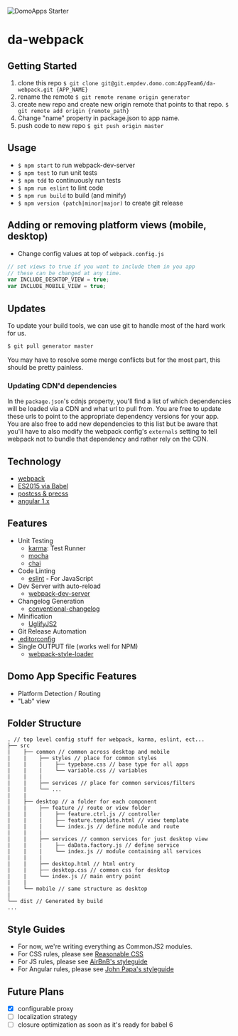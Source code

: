 ![DomoApps Starter](https://domoapps.s3.amazonaws.com/cdn/images/DomoAppsLogo.png)

# da-webpack
## Getting Started
1. clone this repo
    `$ git clone git@git.empdev.domo.com:AppTeam6/da-webpack.git {APP_NAME}`
2. rename the remote `$ git remote rename origin generator`
3. create new repo and create new origin remote that points to that repo.
    `$ git remote add origin {remote_path}`
4. Change "name" property in package.json to app name.
5. push code to new repo `$ git push origin master`

## Usage
- `$ npm start` to run webpack-dev-server
- `$ npm test` to run unit tests
- `$ npm tdd` to continuously run tests
- `$ npm run eslint` to lint code
- `$ npm run build` to build (and minify)
- `$ npm version (patch|minor|major)` to create git release

## Adding or removing platform views (mobile, desktop)
- Change config values at top of `webpack.config.js`

```js
// set views to true if you want to include them in you app
// these can be changed at any time.
var INCLUDE_DESKTOP_VIEW = true;
var INCLUDE_MOBILE_VIEW = true;
```

## Updates
To update your build tools, we can use git to handle most of the hard work for us.

```bash
$ git pull generator master
```

You may have to resolve some merge conflicts but for the most part, this should be pretty painless.

### Updating CDN'd dependencies
In the `package.json`'s cdnjs property, you'll find a list of which dependencies will be loaded via a CDN and what url to pull from. You are free to update these urls to point to the appropriate dependency versions for your app. You are also free to add new dependencies to this list but be aware that you'll have to also modify the webpack config's `externals` setting to tell webpack not to bundle that dependency and rather rely on the CDN.

## Technology
- [webpack](http://webpack.github.io/)
- [ES2015 via Babel](https://babeljs.io/docs/learn-es2015/)
- [postcss & precss](https://github.com/jonathantneal/precss)
- [angular 1.x](https://angularjs.org/)

## Features
- Unit Testing
  + [karma](http://karma-runner.github.io/): Test Runner
  + [mocha](https://mochajs.org/)
  + [chai](http://chaijs.com/)
- Code Linting
  + [eslint]() - For JavaScript
- Dev Server with auto-reload
  + [webpack-dev-server](http://webpack.github.io/docs/webpack-dev-server.html)
- Changelog Generation
  + [conventional-changelog](https://github.com/ajoslin/conventional-changelog)
- Minification
  + [UglifyJS2](https://github.com/mishoo/UglifyJS2)
- Git Release Automation
- [.editorconfig](http://editorconfig.org/)
- Single OUTPUT file (works well for NPM)
  + [webpack-style-loader](https://github.com/webpack/style-loader)

## Domo App Specific Features
- Platform Detection / Routing
- "Lab" view

## Folder Structure
```text
. // top level config stuff for webpack, karma, eslint, ect...
├── src
|    ├── common // common across desktop and mobile
|    |    ├── styles // place for common styles
|    |    |    ├── typebase.css // base type for all apps
|    |    |    └── variable.css // variables
|    |    |
|    |    ├── services // place for common services/filters
|    |    └── ...
|    |
|    ├── desktop // a folder for each component
|    |    ├── feature // route or view folder
|    |    |    ├── feature.ctrl.js // controller
|    |    |    ├── feature.template.html // view template
|    |    |    └── index.js // define module and route
|    |    |
|    |    ├── services // common services for just desktop view
|    |    |    ├── daData.factory.js // define service
|    |    |    └── index.js // module containing all services
|    |    |
|    |    ├── desktop.html // html entry
|    |    ├── desktop.css // common css for desktop
|    |    └── index.js // main entry point
|    |
|    └── mobile // same structure as desktop
|
└── dist // Generated by build
...

```

## Style Guides
- For now, we're writing everything as CommonJS2 modules.
- For CSS rules, please see [Reasonable CSS](http://rscss.io/)
- For JS rules, please see [AirBnB's styleguide](https://github.com/airbnb/javascript)
- For Angular rules, please see [John Papa's styleguide](https://github.com/johnpapa/angular-styleguide)

## Future Plans
- [x] configurable proxy
- [ ] localization strategy
- [ ] closure optimization as soon as it's ready for babel 6
